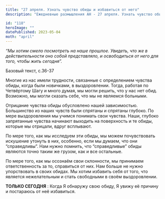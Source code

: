 ```yaml
---
title: "27 апреля. Узнать чувство обиды и избавиться от него"
description: "Ежедневные размышления АН - 27 апреля. Узнать чувство обиды и избавиться от него"

id: "118"
heroImage: ""
datePublished: 2023-05-04
moth: "april"
---
```


_“Мы хотим смело посмотреть на наше прошлое. Увидеть, что же в
действительности оно собой представляло, и освободиться от него для того,
чтобы жить сегодня”._

Базовый текст, с.36-37

Многие из нас имели трудности, связанные с определением чувства обиды, когда
были новичками, в выздоровлении. Тогда, работая по Четвёртому Шагу и много
думая, мы могли решить, что у нас нет обид. Возможно, мы могли сказать себе,
что мы не являемся больными.

Отрицание чувства обиды обусловлено нашей зависимостью. Большинство из наших
чувств были спрятаны и спрятаны глубоко. По мере выздоровления мы учимся
понимать свои чувства. Наши, глубоко запрятанные чувства начинают выходить на
поверхность и те обиды, которые мы отрицали, вдруг всплывают.

По мере того, как мы исследуем эти обиды, мы можем почувствовать искушение
утонуть в них, особенно, если мы думаем, что они “справедливы”. Нам нужно
помнить, что “справедливые” обиды являются точно таким же грузом, как и все
остальные.

По мере того, как мы осознаём свои склонности, мы принимаем ответственность за
то, справиться от них. Нам больше не нужно упорствовать в своих обидах. Мы
хотим избавить себя от того, что является нежелательным и стать свободными в
своём выздоровлении.

**ТОЛЬКО СЕГОДНЯ** : Когда Я обнаружу свою обиду, Я увижу её причину и
постараюсь от неё избавиться.

